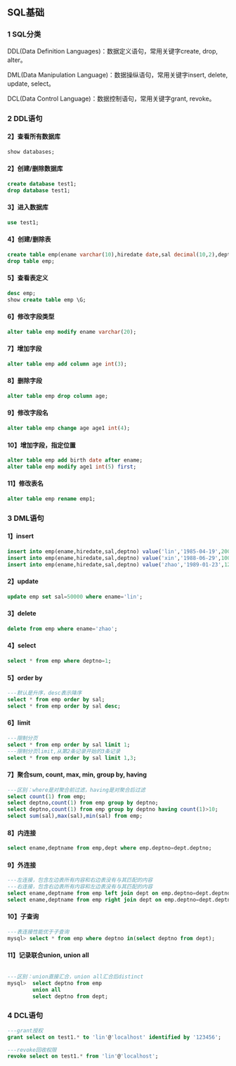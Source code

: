 ## SQL基础

### 1 SQL分类

DDL(Data Definition Languages)：数据定义语句，常用关键字create, drop, alter。

DML(Data Manipulation Language)：数据操纵语句，常用关键字insert, delete, update, select。

DCL(Data Control Language)：数据控制语句，常用关键字grant, revoke。



### 2 DDL语句

#### 2】查看所有数据库

```sql
show databases;
```

#### 2】创建/删除数据库

```sql
create database test1;
drop database test1;
```

#### 3】进入数据库

```sql
use test1;
```

#### 4】创建/删除表

```sql
create table emp(ename varchar(10),hiredate date,sal decimal(10,2),deptno int(10));
drop table emp;
```

#### 5】查看表定义

```sql
desc emp;
show create table emp \G;
```

#### 6】修改字段类型

```sql
alter table emp modify ename varchar(20);
```

#### 7】增加字段

```sql
alter table emp add column age int(3);
```

#### 8】删除字段

```sql
alter table emp drop column age;
```

#### 9】修改字段名

```sql
alter table emp change age age1 int(4);
```

#### 10】增加字段，指定位置

```sql
alter table emp add birth date after ename;
alter table emp modify age1 int(5) first;
```

#### 11】修改表名

```sql
alter table emp rename emp1;
```





### 3 DML语句

#### 1】insert

```sql
insert into emp(ename,hiredate,sal,deptno) value('lin','1985-04-19',20000,1);
insert into emp(ename,hiredate,sal,deptno) value('xin','1988-06-29',10000,2);
insert into emp(ename,hiredate,sal,deptno) value('zhao','1989-01-23',12000,3);
```

#### 2】update

```sql
update emp set sal=50000 where ename='lin';
```

#### 3】delete

```sql
delete from emp where ename='zhao';
```

#### 4】select

```sql
select * from emp where deptno=1;
```

#### 5】order by

```sql
---默认是升序，desc表示降序
select * from emp order by sal;
select * from emp order by sal desc;
```

#### 6】limit

```sql
---限制分页
select * from emp order by sal limit 1;
---限制分页limit,从第2条记录开始的3条记录
select * from emp order by sal limit 1,3;
```

#### 7】聚合sum, count, max, min, group by, having

```sql
---区别：where是对聚合前过滤，having是对聚合后过滤
select count(1) from emp;
select deptno,count(1) from emp group by deptno;
select deptno,count(1) from emp group by deptno having count(1)>10;
select sum(sal),max(sal),min(sal) from emp;
```

#### 8】内连接

```sql
select ename,deptname from emp,dept where emp.deptno=dept.deptno;
```

#### 9】外连接

```sql
---左连接，包含左边表所有内容和右边表没有与其匹配的内容
---右连接，包含右边表所有内容和左边表没有与其匹配的内容
select ename,deptname from emp left join dept on emp.deptno=dept.deptno;
select ename,deptname from emp right join dept on emp.deptno=dept.deptno;
```

#### 10】子查询

```sql
---表连接性能优于子查询
mysql> select * from emp where deptno in(select deptno from dept);
```

#### 11】记录联合union, union all

```sql

---区别：union直接汇合，union all汇合后distinct
mysql> 	select deptno from emp
		union all
		select deptno from dept;
```





### 4  DCL语句

```sql
---grant授权
grant select on test1.* to 'lin'@'localhost' identified by '123456';

---revoke回收权限
revoke select on test1.* from 'lin'@'localhost';
```


